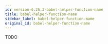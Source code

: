 ```yaml
---
id: version-6.26.3-babel-helper-function-name
title: babel-helper-function-name
sidebar_label: babel-helper-function-name
original_id: babel-helper-function-name
---
```


TODO

